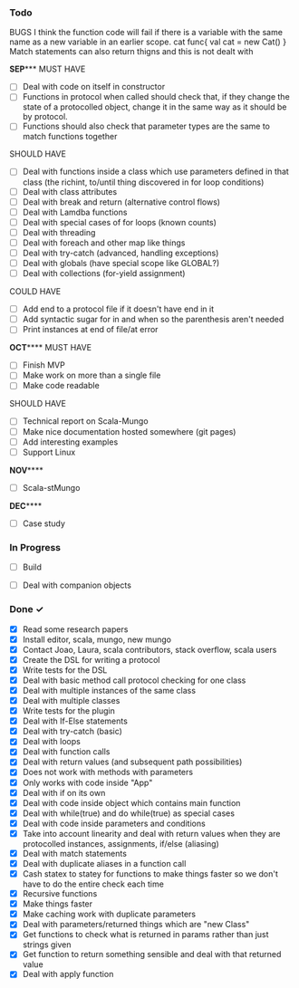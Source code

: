 


### Todo
BUGS
I think the function code will fail if there is a variable with 
the same name as a new variable in an earlier scope.
cat
func{
	val cat = new Cat()
}
Match statements can also return thigns and this is not dealt with

************SEP***************
MUST HAVE
- [ ] Deal with code on itself in constructor
- [ ] Functions in protocol when called should check that, if they change the state of a protocolled object, change it in the same way as it should be by protocol.
- [ ] Functions should also check that parameter types are the same to match functions together

SHOULD HAVE
- [ ] Deal with functions inside a class which use parameters defined in that class (the richint, to/until thing discovered in for loop conditions)
- [ ] Deal with class attributes
- [ ] Deal with break and return (alternative control flows)
- [ ] Deal with Lamdba functions
- [ ] Deal with special cases of for loops (known counts)
- [ ] Deal with threading
- [ ] Deal with foreach and other map like things
- [ ] Deal with try-catch (advanced, handling exceptions)
- [ ] Deal with globals (have special scope like GLOBAL?)
- [ ] Deal with collections (for-yield assignment)

COULD HAVE
- [ ] Add end to a protocol file if it doesn't have end in it
- [ ] Add syntactic sugar for in and when so the parenthesis aren't needed
- [ ] Print instances at end of file/at error

************OCT****************
MUST HAVE
- [ ] Finish MVP 
- [ ] Make work on more than a single file
- [ ] Make code readable

SHOULD HAVE
- [ ] Technical report on Scala-Mungo
- [ ] Make nice documentation hosted somewhere (git pages)
- [ ] Add interesting examples
- [ ] Support Linux

************NOV****************
- [ ] Scala-stMungo

************DEC****************
- [ ] Case study 


### In Progress
- [ ] Build

- [ ] Deal with companion objects

### Done ✓

- [x] Read some research papers
- [x] Install editor, scala, mungo, new mungo
- [x] Contact Joao, Laura, scala contributors, stack overflow, scala users
- [x] Create the DSL for writing a protocol
- [x] Write tests for the DSL
- [x] Deal with basic method call protocol checking for one class
- [x] Deal with multiple instances of the same class
- [x] Deal with multiple classes
- [x] Write tests for the plugin
- [x] Deal with If-Else statements 
- [x] Deal with try-catch (basic)
- [x] Deal with loops
- [x] Deal with function calls
- [x] Deal with return values (and subsequent path possibilities)
- [x] Does not work with methods with parameters
- [x] Only works with code inside "App"
- [x] Deal with if on its own
- [x] Deal with code inside object which contains main function 
- [x] Deal with while(true) and do while(true) as special cases
- [x] Deal with code inside parameters and conditions
- [x] Take into account linearity and deal with return values when they are protocolled instances, assignments, if/else (aliasing)
- [x] Deal with match statements
- [x] Deal with duplicate aliases in a function call
- [x] Cash statex to statey for functions to make things faster so we don't have to do the entire check each time 
- [x] Recursive functions
- [x] Make things faster
- [x] Make caching work with duplicate parameters
- [x] Deal with parameters/returned things which are "new Class"
- [x] Get functions to check what is returned in params rather than just strings given 
- [x] Get function to return something sensible and deal with that returned value
- [x] Deal with apply function